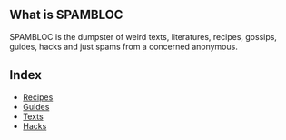 ## What is SPAMBLOC

SPAMBLOC is the dumpster of weird texts, literatures, recipes, gossips, guides, hacks and just spams from a concerned anonymous.

## Index

* [Recipes](recipes/index.md)
* [Guides](guides/index.md)
* [Texts](texts/index.md)
* [Hacks](hacks/index.md)
